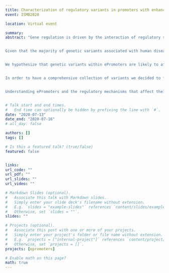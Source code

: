 ```yaml
---
title: Characterization of regulatory variants in promoters with enhancer activity and their relation with human diseases
event: ISMB2020

location: Virtual event

summary: 
abstract: "Gene regulation is driven by the interaction of regulatory sequences, commonly categorized as either enhancers or promoters. Recently, using a modification of the STARR-seq assay, we identified sets of promoters with enhancer potential. In a first publication the group characterized these promoters with enhancer activity (ePromoters) in HeLa and K562, finding that these sequences share epigenetic characteristics with enhancers and do show contact with other promoters in 3D interactions. ePromoters represent between 2% to 6% of the promoters in a given cell line, and they show cell type specificity.  Moreover, genes regulated by ePromoters show enrichment in gene ontologies related to inflammatory or stress response.


Given that the majority of genetic variants associated with human diseases and traits (93.7%) have been found to be located in non-coding DNA, in this follow up analysis we set out to characterize regulatory variants in ePromoters.  Using genetic variants associated with traits and disease (GWAS catalog), we found a significant enrichment of GWAS variants associated to Hematological Measurements in HeLa ePromoters, while in K562 ePromoters additionally we see enrichment of 'Other measurements' category, which tends to be related to different conditions as asthma or osteoarthritis, related to inflammatory response. 


We hypothesize that genetic variants within ePromoters are likely to affect transcription factor (TF) binding. Therefore, we aimed to identify which are the relevant TFs interacting with these regulatory regions. Using pattern-matching approaches, we identified an enrichment for TFs belonging to the bZIP family, which have been implicated in pathways such as Toll-like receptor signaling, B and T cell receptor signaling and even to diseases related to inflammation such as acute myeloid leukemia and diabetes. 


In order to have a comprehensive collection of variants we decided to further include variants from the GTEx project and CLINVAR, together with variants for the GWAS catalog. Annotated genetic variants commonly tag SNPs and they are not necessarily causal variants; for this reason we identified SNPs in Linkage Disequilibrium (LD) with this collection. In total 1,515 and 2,014 variants of our extended collection fall within the ePromoters neighbourhood in HeLA and K562, respectively. Of these we identified 109 and 190 to be likely affecting binding for 42 and 46 transcription factors, reported as enriched in ePromoter sequences. Particularly, we found the variant rs3771180 associated to asthma affecting the binding of  FOS, FOSL1, JUN(var.2) and NFE2; and rs990171 that is related to lymphocyte counts and Celiac disease disrupting the binding of MEF2C. These transcription factors have been implicated in the TLR4 signalling, the T-cell leukemia virus 1 infection and megakaryocyte development and platelet production, supporting our hypothesis of ePromoters being associated to inflammatory response and to other hematological measurements. 


Understanding ePromoters and the regulatory mechanisms that affect their dual function will help identify the causes of human diseases and traits."


# Talk start and end times.
#   End time can optionally be hidden by prefixing the line with `#`.
date: "2020-07-13"
date_end: "2020-07-16"
# all_day: false

authors: []
tags: []

# Is this a featured talk? (true/false)
featured: false


links:
url_code: ""
url_pdf: ""
url_slides: ""
url_video: ""

# Markdown Slides (optional).
#   Associate this talk with Markdown slides.
#   Simply enter your slide deck's filename without extension.
#   E.g. `slides = "example-slides"` references `content/slides/example-slides.md`.
#   Otherwise, set `slides = ""`.
slides: ""

# Projects (optional).
#   Associate this post with one or more of your projects.
#   Simply enter your project's folder or file name without extension.
#   E.g. `projects = ["internal-project"]` references `content/project/deep-learning/index.md`.
#   Otherwise, set `projects = []`.
projects: [epromoters]

# Enable math on this page?
math: true
---
```

